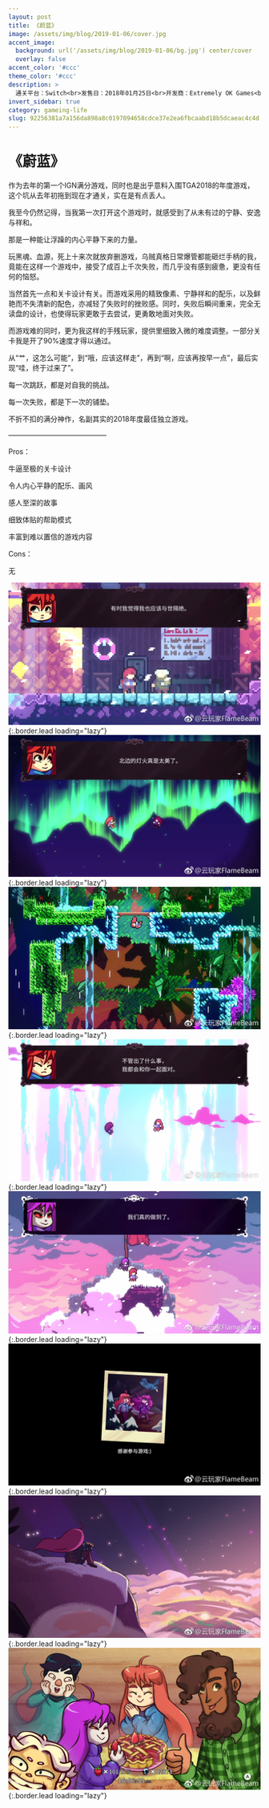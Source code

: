 ```yaml
---
layout: post
title: 《蔚蓝》
image: /assets/img/blog/2019-01-06/cover.jpg
accent_image: 
  background: url('/assets/img/blog/2019-01-06/bg.jpg') center/cover
  overlay: false
accent_color: '#ccc'
theme_color: '#ccc'
description: >
  通关平台：Switch<br>发售日：2018年01月25日<br>开发商：Extremely OK Games<br>发行商：Extremely OK Games<br>个人评分：90
invert_sidebar: true
category: gameing-life
slug: 92256381a7a156da898a8c0197094658cdce37e2ea6fbcaabd18b5dcaeac4c4d
---
```


# 《蔚蓝》

作为去年的第一个IGN满分游戏，同时也是出乎意料入围TGA2018的年度游戏，这个坑从去年初拖到现在才通关，实在是有点丢人。

我至今仍然记得，当我第一次打开这个游戏时，就感受到了从未有过的宁静、安逸与祥和。

那是一种能让浮躁的内心平静下来的力量。

玩黑魂、血源，死上十来次就放弃删游戏，乌贼真格日常爆管都能砸烂手柄的我，竟能在这样一个游戏中，接受了成百上千次失败，而几乎没有感到疲惫，更没有任何的恼怒。

当然首先一点和关卡设计有关。而游戏采用的精致像素、宁静祥和的配乐，以及鲜艳而不失清新的配色，亦减轻了失败时的挫败感。同时，失败后瞬间重来，完全无读盘的设计，也使得玩家更敢于去尝试，更勇敢地面对失败。

而游戏难的同时，更为我这样的手残玩家，提供里细致入微的难度调整。一部分关卡我是开了90%速度才得以通过。

从“艹，这怎么可能”，到“哦，应该这样走”，再到“啊，应该再按早一点”，最后实现“哇，终于过来了”。

每一次跳跃，都是对自我的挑战。

每一次失败，都是下一次的铺垫。

不折不扣的满分神作，名副其实的2018年度最佳独立游戏。

——————————————

Pros：

牛逼至极的关卡设计

令人内心平静的配乐、画风

感人至深的故事

细致体贴的帮助模式

丰富到难以置信的游戏内容

Cons：

无

![](/assets/img/blog/2019-01-06/1.jpg){:.border.lead loading="lazy"}
![](/assets/img/blog/2019-01-06/2.jpg){:.border.lead loading="lazy"}
![](/assets/img/blog/2019-01-06/3.jpg){:.border.lead loading="lazy"}
![](/assets/img/blog/2019-01-06/4.jpg){:.border.lead loading="lazy"}
![](/assets/img/blog/2019-01-06/5.jpg){:.border.lead loading="lazy"}
![](/assets/img/blog/2019-01-06/6.jpg){:.border.lead loading="lazy"}
![](/assets/img/blog/2019-01-06/7.jpg){:.border.lead loading="lazy"}
![](/assets/img/blog/2019-01-06/8.jpg){:.border.lead loading="lazy"}

